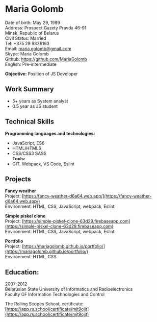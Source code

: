 # Maria Golomb #
 
Date of birth: May 29, 1989  
Address: Prospect Gazety Pravda 46-91  
Minsk, Republic of Belarus  
Civil Status: Married  
Tel: +375 29 6336163  
Email: maria.golomb@gmail.com  
Skype: Maria Golomb  
Github: https://github.com/MariaGolomb  
English: Pre-intermediate 
 
**Objective:** Position of JS Developer 
 
## Work Summary ## 
* 5+ years as System analyst 
* 0.5 year as JS student 
 
## Technical Skills ## 
**Programming languages and technologies:**  
* JavaScript, ES6 
* HTML/HTML5   
* CSS/CSS3 SASS  
**Tools:**  
* GIT, Webpack, VS Code, Eslint 
 
## Projects ## 
**Fancy weather**  
Project:  [https://fancy-weather-d6a64.web.app/](https://fancy-weather-d6a64.web.app/)  
Environment: HTML, CSS, JavaScript, webpack, Eslint 
 
**Simple piskel clone**  
Project: [https://simple-piskel-clone-63d29.firebaseapp.com](https://simple-piskel-clone-63d29.firebaseapp.com)  
Environment: HTML, CSS, JavaScript, webpack, Eslint 
 
**Portfolio**  
Project: [https://mariagolomb.github.io/portfolio/](https://mariagolomb.github.io/portfolio/)  
Environment: HTML, CSS 
 
## Education: ## 
2007-2012  
Belarusian State University of Informatics and Radioelectronics  
Faculty OF Information Technologies and Control  
  
The Rolling Scopes School, certificate:  
[https://app.rs.school/certificate/mjt9ojjt](https://app.rs.school/certificate/mjt9ojjt) 
